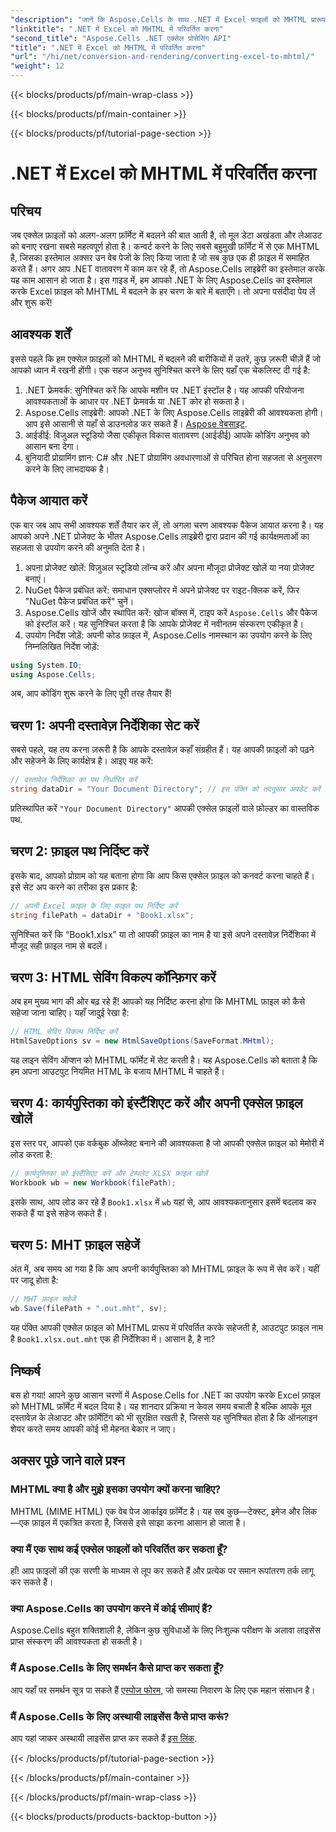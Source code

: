 ```yaml
---
"description": "जानें कि Aspose.Cells के साथ .NET में Excel फ़ाइलों को MHTML प्रारूप में कुशलतापूर्वक कैसे परिवर्तित किया जाए, जिससे आपकी रिपोर्टिंग और डेटा-साझाकरण क्षमताएं बढ़ेंगी।"
"linktitle": ".NET में Excel को MHTML में परिवर्तित करना"
"second_title": "Aspose.Cells .NET एक्सेल प्रोसेसिंग API"
"title": ".NET में Excel को MHTML में परिवर्तित करना"
"url": "/hi/net/conversion-and-rendering/converting-excel-to-mhtml/"
"weight": 12
---
```


{{< blocks/products/pf/main-wrap-class >}}

{{< blocks/products/pf/main-container >}}

{{< blocks/products/pf/tutorial-page-section >}}

# .NET में Excel को MHTML में परिवर्तित करना

## परिचय

जब एक्सेल फ़ाइलों को अलग-अलग फ़ॉर्मेट में बदलने की बात आती है, तो मूल डेटा अखंडता और लेआउट को बनाए रखना सबसे महत्वपूर्ण होता है। कन्वर्ट करने के लिए सबसे बहुमुखी फ़ॉर्मेट में से एक MHTML है, जिसका इस्तेमाल अक्सर उन वेब पेजों के लिए किया जाता है जो सब कुछ एक ही फ़ाइल में समाहित करते हैं। अगर आप .NET वातावरण में काम कर रहे हैं, तो Aspose.Cells लाइब्रेरी का इस्तेमाल करके यह काम आसान हो जाता है। इस गाइड में, हम आपको .NET के लिए Aspose.Cells का इस्तेमाल करके Excel फ़ाइल को MHTML में बदलने के हर चरण के बारे में बताएँगे। तो अपना पसंदीदा पेय लें और शुरू करें!

## आवश्यक शर्तें

इससे पहले कि हम एक्सेल फ़ाइलों को MHTML में बदलने की बारीकियों में उतरें, कुछ ज़रूरी चीज़ें हैं जो आपको ध्यान में रखनी होंगी। एक सहज अनुभव सुनिश्चित करने के लिए यहाँ एक चेकलिस्ट दी गई है:

1. .NET फ्रेमवर्क: सुनिश्चित करें कि आपके मशीन पर .NET इंस्टॉल है। यह आपकी परियोजना आवश्यकताओं के आधार पर .NET फ्रेमवर्क या .NET कोर हो सकता है।
2. Aspose.Cells लाइब्रेरी: आपको .NET के लिए Aspose.Cells लाइब्रेरी की आवश्यकता होगी। आप इसे आसानी से यहाँ से डाउनलोड कर सकते हैं। [Aspose वेबसाइट](https://releases.aspose.com/cells/net/).
3. आईडीई: विजुअल स्टूडियो जैसा एकीकृत विकास वातावरण (आईडीई) आपके कोडिंग अनुभव को आसान बना देगा।
4. बुनियादी प्रोग्रामिंग ज्ञान: C# और .NET प्रोग्रामिंग अवधारणाओं से परिचित होना सहजता से अनुसरण करने के लिए लाभदायक है।

## पैकेज आयात करें

एक बार जब आप सभी आवश्यक शर्तें तैयार कर लें, तो अगला चरण आवश्यक पैकेज आयात करना है। यह आपको अपने .NET प्रोजेक्ट के भीतर Aspose.Cells लाइब्रेरी द्वारा प्रदान की गई कार्यक्षमताओं का सहजता से उपयोग करने की अनुमति देता है।

1. अपना प्रोजेक्ट खोलें: विज़ुअल स्टूडियो लॉन्च करें और अपना मौजूदा प्रोजेक्ट खोलें या नया प्रोजेक्ट बनाएं।
2. NuGet पैकेज प्रबंधित करें: समाधान एक्सप्लोरर में अपने प्रोजेक्ट पर राइट-क्लिक करें, फिर "NuGet पैकेज प्रबंधित करें" चुनें।
3. Aspose.Cells खोजें और स्थापित करें: खोज बॉक्स में, टाइप करें `Aspose.Cells` और पैकेज को इंस्टॉल करें। यह सुनिश्चित करता है कि आपके प्रोजेक्ट में नवीनतम संस्करण एकीकृत है।
4. उपयोग निर्देश जोड़ें: अपनी कोड फ़ाइल में, Aspose.Cells नामस्थान का उपयोग करने के लिए निम्नलिखित निर्देश जोड़ें:

```csharp
using System.IO;
using Aspose.Cells;
```

अब, आप कोडिंग शुरू करने के लिए पूरी तरह तैयार हैं!

## चरण 1: अपनी दस्तावेज़ निर्देशिका सेट करें

सबसे पहले, यह तय करना ज़रूरी है कि आपके दस्तावेज़ कहाँ संग्रहीत हैं। यह आपकी फ़ाइलों को पढ़ने और सहेजने के लिए कार्यक्षेत्र है। आइए यह करें:

```csharp
// दस्तावेज़ निर्देशिका का पथ निर्धारित करें
string dataDir = "Your Document Directory"; // इस पंक्ति को तदनुसार अपडेट करें
```

प्रतिस्थापित करें `"Your Document Directory"` आपकी एक्सेल फ़ाइलों वाले फ़ोल्डर का वास्तविक पथ.

## चरण 2: फ़ाइल पथ निर्दिष्ट करें

इसके बाद, आपको प्रोग्राम को यह बताना होगा कि आप किस एक्सेल फ़ाइल को कनवर्ट करना चाहते हैं। इसे सेट अप करने का तरीका इस प्रकार है:

```csharp
// अपनी Excel फ़ाइल के लिए फ़ाइल पथ निर्दिष्ट करें
string filePath = dataDir + "Book1.xlsx";
```

सुनिश्चित करें कि “Book1.xlsx” या तो आपकी फ़ाइल का नाम है या इसे अपने दस्तावेज़ निर्देशिका में मौजूद सही फ़ाइल नाम से बदलें।

## चरण 3: HTML सेविंग विकल्प कॉन्फ़िगर करें

अब हम मुख्य भाग की ओर बढ़ रहे हैं! आपको यह निर्दिष्ट करना होगा कि MHTML फ़ाइल को कैसे सहेजा जाना चाहिए। यहाँ जादुई रेखा है:

```csharp
// HTML सेविंग विकल्प निर्दिष्ट करें
HtmlSaveOptions sv = new HtmlSaveOptions(SaveFormat.MHtml);
```

यह लाइन सेविंग ऑप्शन को MHTML फॉर्मेट में सेट करती है। यह Aspose.Cells को बताता है कि हम अपना आउटपुट नियमित HTML के बजाय MHTML में चाहते हैं।

## चरण 4: कार्यपुस्तिका को इंस्टैंशिएट करें और अपनी एक्सेल फ़ाइल खोलें

इस स्तर पर, आपको एक वर्कबुक ऑब्जेक्ट बनाने की आवश्यकता है जो आपकी एक्सेल फ़ाइल को मेमोरी में लोड करता है:

```csharp
// कार्यपुस्तिका को इंस्टैंसिएट करें और टेम्पलेट XLSX फ़ाइल खोलें
Workbook wb = new Workbook(filePath);
```

इसके साथ, आप लोड कर रहे हैं `Book1.xlsx` में `wb` यहां से, आप आवश्यकतानुसार इसमें बदलाव कर सकते हैं या इसे सहेज सकते हैं।

## चरण 5: MHT फ़ाइल सहेजें

अंत में, अब समय आ गया है कि आप अपनी कार्यपुस्तिका को MHTML फ़ाइल के रूप में सेव करें। यहीं पर जादू होता है:

```csharp
// MHT फ़ाइल सहेजें
wb.Save(filePath + ".out.mht", sv);
```

यह पंक्ति आपकी एक्सेल फ़ाइल को MHTML प्रारूप में परिवर्तित करके सहेजती है, आउटपुट फ़ाइल नाम है `Book1.xlsx.out.mht` एक ही निर्देशिका में। आसान है, है ना?

## निष्कर्ष

बस हो गया! आपने कुछ आसान चरणों में Aspose.Cells for .NET का उपयोग करके Excel फ़ाइल को MHTML फ़ॉर्मेट में बदल दिया है। यह शानदार प्रक्रिया न केवल समय बचाती है बल्कि आपके मूल दस्तावेज़ के लेआउट और फ़ॉर्मेटिंग को भी सुरक्षित रखती है, जिससे यह सुनिश्चित होता है कि ऑनलाइन शेयर करते समय आपकी कोई भी मेहनत बेकार न जाए।

## अक्सर पूछे जाने वाले प्रश्न

### MHTML क्या है और मुझे इसका उपयोग क्यों करना चाहिए?
MHTML (MIME HTML) एक वेब पेज आर्काइव फ़ॉर्मेट है। यह सब कुछ—टेक्स्ट, इमेज और लिंक—एक फ़ाइल में एकत्रित करता है, जिससे इसे साझा करना आसान हो जाता है।

### क्या मैं एक साथ कई एक्सेल फाइलों को परिवर्तित कर सकता हूँ?
हाँ! आप फ़ाइलों की एक सरणी के माध्यम से लूप कर सकते हैं और प्रत्येक पर समान रूपांतरण तर्क लागू कर सकते हैं।

### क्या Aspose.Cells का उपयोग करने में कोई सीमाएं हैं?
Aspose.Cells बहुत शक्तिशाली है, लेकिन कुछ सुविधाओं के लिए निःशुल्क परीक्षण के अलावा लाइसेंस प्राप्त संस्करण की आवश्यकता हो सकती है।

### मैं Aspose.Cells के लिए समर्थन कैसे प्राप्त कर सकता हूँ?
आप यहाँ पर समर्थन सूत्र पा सकते हैं [एस्पोज फोरम](https://forum.aspose.com/c/cells/9), जो समस्या निवारण के लिए एक महान संसाधन है।

### मैं Aspose.Cells के लिए अस्थायी लाइसेंस कैसे प्राप्त करूं?
आप यहां जाकर अस्थायी लाइसेंस प्राप्त कर सकते हैं [इस लिंक](https://purchase.aspose.com/temporary-license/).

{{< /blocks/products/pf/tutorial-page-section >}}

{{< /blocks/products/pf/main-container >}}

{{< /blocks/products/pf/main-wrap-class >}}

{{< blocks/products/products-backtop-button >}}
